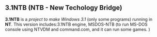 ## 3.1NTB (NTB - New Techology Bridge)
**3.1NTB** is a *project to make Windows 3.1* (only some programs) running in **NT**. This version includes:3.1NTB engine, MSDOS-NTB (to run MS-DOS console using NTVDM and command.com, and it can run some games. )


